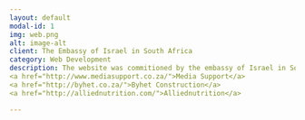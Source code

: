```yaml
---
layout: default
modal-id: 1
img: web.png
alt: image-alt
client: The Embassy of Israel in South Africa
category: Web Development
description: The website was commitioned by the embassy of Israel in South Africa for their <a href="http://startuptelavivsouthafrica.com/">Startup Tel Aviv South African</a> leg. Below is a list of some other websites that I have created:
<a href="http://www.mediasupport.co.za/">Media Support</a>
<a href="http://byhet.co.za/">Byhet Construction</a>
<a href="http://alliednutrition.com/">Alliednutrition</a>

---
```

